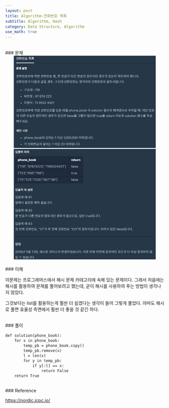 ```yaml
---
layout: post
title: Algorithm-전화번호 목록
subtitle: Algorithm, Hash
category: Data Structure, Algorithm
use_math: true
---
```


<br>
### 문제

<br>
<center><img src = '/post_img/200312/image3.png' width="450"/></center>
<center><img src = '/post_img/200312/image4.png' width="450"/></center>

<br>
### 이해

이문제는 프로그래머스에서 해시 문제 카테고리에 속해 있는 문제이다. 그래서 처음에는 해시를 활용하여 문제를 풀어보려고 했는데, 굳이 해시를 사용하여 푸는 방법이 생각나지 않았다.

그것보다는 list를 활용하는게 훨씬 더 쉽겠다는 생각이 들어 그렇게 풀었다. 아마도 해시로 풀면 효율성 측면에서 훨씬 더 좋을 것 같긴 하다.

<br>
### 풀이

```
def solution(phone_book):
    for x in phone_book:
        temp_pb = phone_book.copy()
        temp_pb.remove(x)
        l = len(x)
        for y in temp_pb:
            if y[:l] == x:
                return False
    return True
```

<br>
### Reference

https://nordic.icpc.io/
